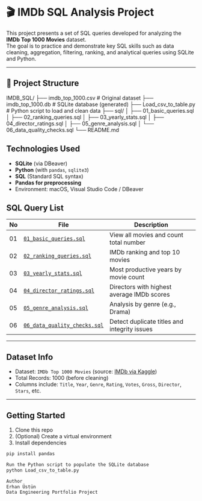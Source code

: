 # 🎬 IMDb SQL Analysis Project

This project presents a set of SQL queries developed for analyzing the **IMDb Top 1000 Movies** dataset.  
The goal is to practice and demonstrate key SQL skills such as data cleaning, aggregation, filtering, ranking, and analytical queries using SQLite and Python.

---

## 📂 Project Structure
IMDB_SQL/
├── imdb_top_1000.csv # Original dataset
├── imdb_top_1000.db # SQLite database (generated)
├── Load_csv_to_table.py # Python script to load and clean data
├── sql/
│ ├── 01_basic_queries.sql
│ ├── 02_ranking_queries.sql
│ ├── 03_yearly_stats.sql
│ ├── 04_director_ratings.sql
│ ├── 05_genre_analysis.sql
│ └── 06_data_quality_checks.sql
└── README.md

## Technologies Used

- **SQLite** (via DBeaver)
- **Python** (with `pandas`, `sqlite3`)
- **SQL** (Standard SQL syntax)
- **Pandas for preprocessing**  
- Environment: macOS, Visual Studio Code / DBeaver

## SQL Query List

| No | File | Description |
|----|------|-------------|
| 01 | [`01_basic_queries.sql`](sql/01_basic_queries.sql) | View all movies and count total number |
| 02 | [`02_ranking_queries.sql`](sql/02_ranking_queries.sql) | IMDb ranking and top 10 movies |
| 03 | [`03_yearly_stats.sql`](sql/03_yearly_stats.sql) | Most productive years by movie count |
| 04 | [`04_director_ratings.sql`](sql/04_director_ratings.sql) | Directors with highest average IMDb scores |
| 05 | [`05_genre_analysis.sql`](sql/05_genre_analysis.sql) | Analysis by genre (e.g., Drama) |
| 06 | [`06_data_quality_checks.sql`](sql/06_data_quality_checks.sql) | Detect duplicate titles and integrity issues |

---

## Dataset Info

- Dataset: `IMDb Top 1000 Movies` (source: [IMDb via Kaggle](https://www.kaggle.com/datasets))
- Total Records: 1000 (before cleaning)
- Columns include: `Title`, `Year`, `Genre`, `Rating`, `Votes`, `Gross`, `Director`, `Stars`, etc.

---

## Getting Started

1. Clone this repo
2. (Optional) Create a virtual environment
3. Install dependencies
```bash
pip install pandas

Run the Python script to populate the SQLite database
python Load_csv_to_table.py

Author
Erhan Üstün
Data Engineering Portfolio Project



